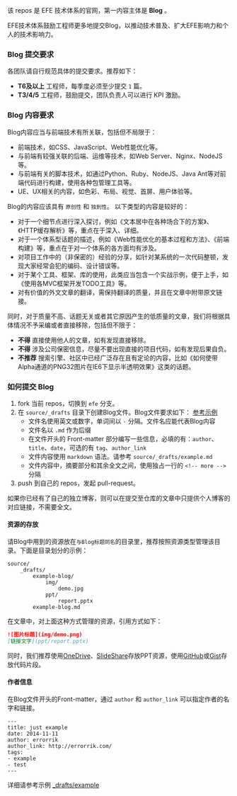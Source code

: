 该 repos 是 EFE 技术体系的官网，第一内容主体是 **Blog** 。

EFE技术体系鼓励工程师更多地提交Blog，以推动技术普及、扩大EFE影响力和个人的技术影响力。


### Blog 提交要求

各团队请自行规范具体的提交要求。推荐如下：

- **T6及以上** 工程师，每季度必须至少提交 `1` 篇。
- **T3/4/5** 工程师，鼓励提交，团队负责人可以进行 KPI 激励。


### Blog 内容要求

Blog内容应当与前端技术有所关联，包括但不局限于：

- 前端技术，如CSS、JavaScript、Web性能优化等。
- 与前端有较强关联的后端、运维等技术，如Web Server、Nginx、NodeJS等。
- 与前端有关的脚本技术，如通过Python、Ruby、NodeJS、Java Ant等对前端代码进行构建，使用各种包管理工具等。
- UE、UX相关的内容，如色彩、布局、视觉、首屏、用户体验等。

Blog的内容应该具有 `原创性` 和 `独到性`。 以下类型的内容是较好的：

- 对于一个细节点进行深入探讨，例如《文本居中在各种场合下的方案》、《HTTP缓存解析》等，重点在于深入、详细。
- 对于一个体系型话题的描述，例如《Web性能优化的基本过程和方法》、《前端构建》等，重点在于对一个体系的各方面均有涉及。
- 对项目工作中的（非保密的）经验的分享，如针对某系统的一次代码整顿，发现大家经常会犯的编码、设计错误等。
- 对于某个工具、框架、库的使用，此类应当包含一个实战示例，便于上手，如《使用各MVC框架开发TODO工具》等。
- 对有价值的外文文章的翻译，需保持翻译的质量，并且在文章中附带原文链接。

同时，对于质量不高、话题无关或者其它原因产生的低质量的文章，我们将根据具体情况不予采编或者直接移除，包括但不限于：

- **不得** 直接使用他人的文章，如有发现直接移除。
- **不得** 涉及公司保密信息，尽量不要出现直接的项目代码，如有发现后果自负。
- **不推荐** 搜索引擎、社区中已经广泛存在且有定论的内容，比如《如何使带Alpha通道的PNG32图片在IE6下显示半透明效果》这类的话题。


### 如何提交 Blog

1. fork 当前 repos，切换到 `efe` 分支。
2. 在 `source/_drafts` 目录下创建Blog文件。Blog文件要求如下： [参考示例](source/_drafts/example.md)
    - 文件名使用英文或数字，单词间以 `-` 分隔。文件名应能代表Blog内容
    - 文件名以 `.md` 作为后缀
    - 在文件开头的 Front-matter 部分编写一些信息，必填的有：`author`、`title`、`date`，可选的有 `tag`、`author_link`
    - 文件内容使用 `markdown` 语法。请参考 `source/_drafts/example.md`
    - 文件内容中，摘要部分和其余全文之间，使用独占一行的 `<!-- more -->` 分隔
3. push 到自己的 repos，发起 pull-request。

如果你已经有了自己的独立博客，则可以在提交至仓库的文章中只提供个人博客的对应链接，不需要全文。


#### 资源的存放

请Blog中用到的资源放在`与Blog标题同名`的目录里，推荐按照资源类型管理该目录。下面是目录划分的示例：

```
source/
    _drafts/
        example-blog/
            img/
                demo.jpg
            ppt/
                report.pptx
        example-blog.md
```

在文章中，对上面这种方式管理的资源，引用方式如下：

```markdown
![图片标题](img/demo.png)
[链接文字](ppt/report.pptx)
```

同时，我们推荐使用[OneDrive](http://onedrive.live.com)、[SlideShare](http://slideshare.net)存放PPT资源，使用[GitHub](https://github.com)或[Gist](https://gist.github.com)存放代码片段。


#### 作者信息

在Blog文件开头的Front-matter，通过 `author` 和 `author_link` 可以指定作者的名字和链接。

```
---
title: just example 
date: 2014-11-11
author: errorrik
author_link: http://errorrik.com/
tags:
- example 
- test
---
```

详细请参考示例 [_drafts/example](source/_drafts/example.md)

